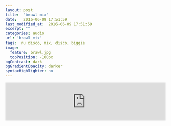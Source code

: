 ```yaml
---
layout: post
title:  "brawl mix"
date:   2016-06-09 17:51:59
last_modified_at:  2016-06-09 17:51:59
excerpt: ""
categories: audio
url: 'brawl_mix'
tags:  nu disco, mix, disco, biggie
image:
  feature: brawl.jpg
  topPosition: -100px
bgContrast: dark
bgGradientOpacity: darker
syntaxHighlighter: no
---
```



<div style="text-align: center"><iframe width="100%" height="120" src="https://www.mixcloud.com/widget/iframe/?hide_cover=1&feed=%2Flulzwuut%2Fb-r-a-w-l%2F" frameborder="0" ></iframe></div>


